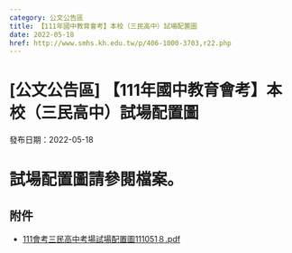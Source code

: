 ```yaml
---
category: 公文公告區
title: 【111年國中教育會考】本校（三民高中）試場配置圖
date: 2022-05-18
href: http://www.smhs.kh.edu.tw/p/406-1000-3703,r22.php
---
```


# [公文公告區] 【111年國中教育會考】本校（三民高中）試場配置圖

發布日期：2022-05-18

試場配置圖請參閱檔案。
===========

## 附件

- [111會考三民高中考場試場配置圖111051８.pdf](https://www.smhs.kh.edu.tw/var/file/0/1000/attach/17/pta_3474_4255900_41540.pdf)
